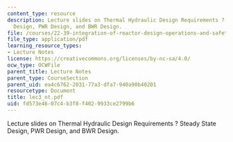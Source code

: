 ```yaml
---
content_type: resource
description: Lecture slides on Thermal Hydraulic Design Requirements ? Steady State
  Design, PWR Design, and BWR Design.
file: /courses/22-39-integration-of-reactor-design-operations-and-safety-fall-2006/fd573e4607c4b3f8f4029933ce2799b6_lec3_nt.pdf
file_type: application/pdf
learning_resource_types:
- Lecture Notes
license: https://creativecommons.org/licenses/by-nc-sa/4.0/
ocw_type: OCWFile
parent_title: Lecture Notes
parent_type: CourseSection
parent_uid: ea4c6762-2031-77a3-dfa7-940a90b40201
resourcetype: Document
title: lec3_nt.pdf
uid: fd573e46-07c4-b3f8-f402-9933ce2799b6
---
```

Lecture slides on Thermal Hydraulic Design Requirements ? Steady State Design, PWR Design, and BWR Design.